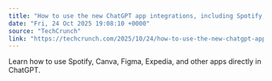 ```yaml
---
title: "How to use the new ChatGPT app integrations, including Spotify, Figma, Canva, and others"
date: "Fri, 24 Oct 2025 19:08:10 +0000"
source: "TechCrunch"
link: "https://techcrunch.com/2025/10/24/how-to-use-the-new-chatgpt-app-integrations-including-spotify-figma-canva-and-others/"
---
```


Learn how to use Spotify, Canva, Figma, Expedia, and other apps directly in ChatGPT.
